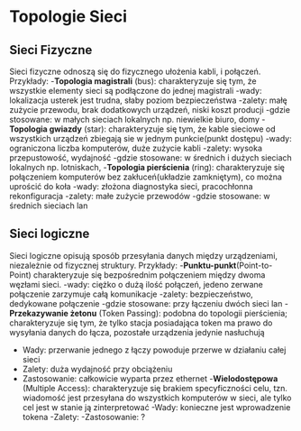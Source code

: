 
# Topologie Sieci

## Sieci Fizyczne
Sieci fizyczne odnoszą się do fizycznego ułożenia kabli, i połączeń. Przykłady:
-**Topologia magistrali** (bus): charakteryzuje się tym, że wszystkie elementy sieci są podłączone do jednej magistrali
-wady: lokalizacja usterek jest trudna, słaby poziom bezpieczeństwa 
-zalety: małę zużycie przewodu, brak dodatkowych urządzeń, niski koszt producji
-gdzie stosowane: w małych sieciach lokalnych np. niewielkie biuro, domy 
-**Topologia gwiazdy** (star): charakteryzuje się tym, że kable sieciowe od wszystkich urządzeń zbiegają sie w jednym punkcie(punkt dostępu)
-wady: ograniczona liczba komputerów, duże zużycie kabli
-zalety: wysoka przepustowość, wydajność
-gdzie stosowane: w średnich i dużych sieciach lokalnych np. lotniskach, 
-**Topologia pierścienia** (ring): charakteryzuje się połączeniem komputerów bez zakłuceń(układzie zamkniętym), co można uprościć do koła
-wady: złożona diagnostyka sieci, pracochłonna rekonfiguracja
-zalety: małe zużycie przewodów
-gdzie stosowane: w średnich sieciach lan

## Sieci logiczne
Sieci logiczne opisują sposób przesyłania danych między urządzeniami, niezależnie od fizycznej struktury. Przykłady: 
-**Punktu-punkt**(Point-to-Point) charakteryzuje się bezpośrednim połączeniem między dwoma węzłami sieci.
-wady: ciężko o dużą ilość połączeń, jedeno zerwane połączenie zarzymuje całą komunikacje
-zalety: bezpieczeństwo, dedykowane połączenie
-gdzie stosowane: przy łączeniu dwóch sieci lan
-**Przekazywanie żetonu** (Token Passing): podobna do topologii pierścienia; charakteryzuje się tym, że tylko stacja posiadająca token ma prawo do wysyłania danych do łącza, pozostałe urządzenia jedynie nasłuchują
- Wady: przerwanie jednego z łączy powoduje przerwe w działaniu całej sieci
- Zalety: duża wydajność przy obciążeniu
- Zastosowanie: całkowicie wyparta przez ethernet
-**Wielodostępowa** (Multiple Access): charakteryzuje się brakiem specyficzności celu, tzn. wiadomość jest przesyłana do wszystkich komputerów w sieci, ale tylko cel jest w stanie ją zinterpretować
-Wady: konieczne jest wprowadzenie tokena
-Zalety: 
-Zastosowanie: ?